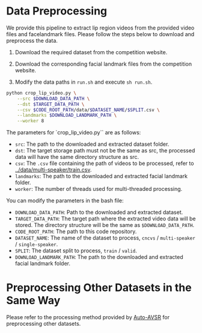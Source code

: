 # Data Preprocessing
We provide this pipeline to extract lip region videos from the provided video files and facelandmark files.
Please follow the steps below to download and preprocess the data.

1. Download the required dataset from the competition website.

2. Download the corresponding facial landmark files from the competition website.

3. Modify the data paths in `run.sh` and execute `sh run.sh`.

```bash
python crop_lip_video.py \
    --src $DOWNLOAD_DATA_PATH \
    --dst $TARGET_DATA_PATH \
    --csv $CODE_ROOT_PATH/data/$DATASET_NAME/$SPLIT.csv \
    --landmarks $DOWNLOAD_LANDMARK_PATH \
    --worker 8
```

The parameters for `crop_lip_video.py`` are as follows:

- `src`: The path to the downloaded and extracted dataset folder.
- `dst`: The target storage path must not be the same as src, the processed data will have the same directory structure as src.
- `csv`: The `.csv` file containing the path of videos to be processed, refer to [../data/multi-speaker/train.csv](../data/multi-speaker/train.csv).
- `landmarks`: The path to the downloaded and extracted facial landmark folder.
- `worker`: The number of threads used for multi-threaded processing.

You can modify the parameters in the bash file:

- `DOWNLOAD_DATA_PATH`: Path to the downloaded and extracted dataset.
- `TARGET_DATA_PATH`: The target path where the extracted video data will be stored. The directory structure will be the same as `$DOWNLOAD_DATA_PATH`.
- `CODE_ROOT_PATH`: The path to this code repository.
- `DATASET_NAME`: The name of the dataset to process, `cncvs` / `multi-speaker` / `single-speaker`.
- `SPLIT`: The dataset split to process, `train` / `valid`.
- `DOWNLOAD_LANDMARK_PATH`: The path to the downloaded and extracted facial landmark folder.

# Preprocessing Other Datasets in the Same Way

Please refer to the processing method provided by [Auto-AVSR](https://github.com/mpc001/auto_avsr/tree/main/preparation) for preprocessing other datasets.